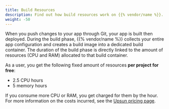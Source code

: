 ```yaml
---
title: Build Resources
description: Find out how build resources work on {{% vendor/name %}}.
weight: -50
---
```


When you push changes to your app through Git, your app is built then deployed.
During the build phase, {{% vendor/name %}} collects your entire app configuration and creates a build image into a dedicated build container.
The duration of the build phase is directly linked to the amount of resources (CPU and RAM) allocated to that build container.

As a user, you get the following fixed amount of resources **per project for free**:

- 2.5 CPU hours
- 5 memory hours

If you consume more CPU or RAM, you get charged for them by the hour.
For more information on the costs incurred, see the [Upsun pricing page](https://upsun.com/pricing/).